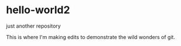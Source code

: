 # hello-world2
just another repository

This is where I'm making edits to demonstrate the wild wonders of git.

